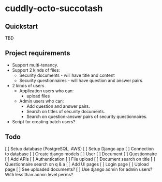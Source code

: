 # cuddly-octo-succotash

## Quickstart
TBD

## Project requirements

* Support multi-tenancy.
* Support 2 kinds of files:
    * Security documents - will have title and content
    * Security questionnaires - will have question and answer pairs.
* 2 kinds of users
    * Application users who can:
        * upload files
    * Admin users who can:
        * Add question and answer pairs.
        * Search on titles of security documents.
        * Search on question-answer pairs of security questionnaires.
* Script for creating batch users?

## Todo

[ ] Setup database (PostgreSQL, AWS)
[ ] Setup Django app
[ ] Connection to database
[ ] Create django models
  [ ] User
  [ ] Document
  [ ] Questionnaire
[ ] Add APIs
  [ ] Authentication
  [ ] File upload
  [ ] Document search on title
  [ ] Questionnaire search on q & a
[ ] Add UI pages
  [ ] Login page
  [ ] Upload page
  [ ] See uploaded documents?
  [ ] Use django admin for admin users? With less than admin level perms?
